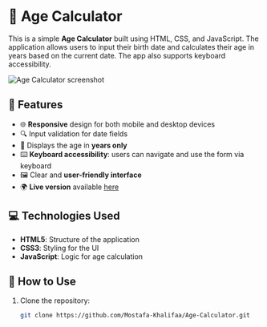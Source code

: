 # 🎂 Age Calculator

This is a simple **Age Calculator** built using HTML, CSS, and JavaScript. The application allows users to input their birth date and calculates their age in years based on the current date. The app also supports keyboard accessibility.

![Age Calculator screenshot ](https://github.com/user-attachments/assets/c6c3237c-4355-4917-8ab7-0d02a169d756)

## 🚀 Features

- 🌐 **Responsive** design for both mobile and desktop devices
- 🔍 Input validation for date fields
- 📅 Displays the age in **years only**
- ⌨️ **Keyboard accessibility**: users can navigate and use the form via keyboard
- 🖼️ Clear and **user-friendly interface**
- 🌍 **Live version** available [here](https://mostafa-khalifaa.github.io/Age-Calculator/)

## 💻 Technologies Used

- **HTML5**: Structure of the application
- **CSS3**: Styling for the UI
- **JavaScript**: Logic for age calculation

## 📝 How to Use

1. Clone the repository:
   ```bash
   git clone https://github.com/Mostafa-Khalifaa/Age-Calculator.git
